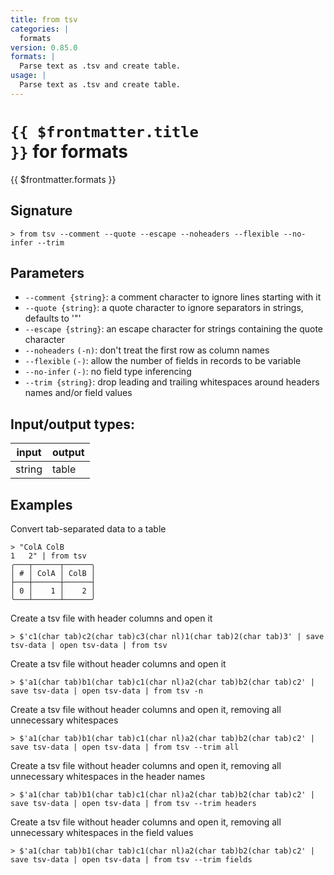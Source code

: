 ```yaml
---
title: from tsv
categories: |
  formats
version: 0.85.0
formats: |
  Parse text as .tsv and create table.
usage: |
  Parse text as .tsv and create table.
---
```

<!-- This file is automatically generated. Please edit the command in https://github.com/nushell/nushell instead. -->

# <code>{{ $frontmatter.title }}</code> for formats

<div class='command-title'>{{ $frontmatter.formats }}</div>

## Signature

```> from tsv --comment --quote --escape --noheaders --flexible --no-infer --trim```

## Parameters

 -  `--comment {string}`: a comment character to ignore lines starting with it
 -  `--quote {string}`: a quote character to ignore separators in strings, defaults to '"'
 -  `--escape {string}`: an escape character for strings containing the quote character
 -  `--noheaders` `(-n)`: don't treat the first row as column names
 -  `--flexible` `(-)`: allow the number of fields in records to be variable
 -  `--no-infer` `(-)`: no field type inferencing
 -  `--trim {string}`: drop leading and trailing whitespaces around headers names and/or field values


## Input/output types:

| input  | output |
| ------ | ------ |
| string | table  |

## Examples

Convert tab-separated data to a table
```nu
> "ColA	ColB
1	2" | from tsv
╭───┬──────┬──────╮
│ # │ ColA │ ColB │
├───┼──────┼──────┤
│ 0 │    1 │    2 │
╰───┴──────┴──────╯

```

Create a tsv file with header columns and open it
```nu
> $'c1(char tab)c2(char tab)c3(char nl)1(char tab)2(char tab)3' | save tsv-data | open tsv-data | from tsv

```

Create a tsv file without header columns and open it
```nu
> $'a1(char tab)b1(char tab)c1(char nl)a2(char tab)b2(char tab)c2' | save tsv-data | open tsv-data | from tsv -n

```

Create a tsv file without header columns and open it, removing all unnecessary whitespaces
```nu
> $'a1(char tab)b1(char tab)c1(char nl)a2(char tab)b2(char tab)c2' | save tsv-data | open tsv-data | from tsv --trim all

```

Create a tsv file without header columns and open it, removing all unnecessary whitespaces in the header names
```nu
> $'a1(char tab)b1(char tab)c1(char nl)a2(char tab)b2(char tab)c2' | save tsv-data | open tsv-data | from tsv --trim headers

```

Create a tsv file without header columns and open it, removing all unnecessary whitespaces in the field values
```nu
> $'a1(char tab)b1(char tab)c1(char nl)a2(char tab)b2(char tab)c2' | save tsv-data | open tsv-data | from tsv --trim fields

```
